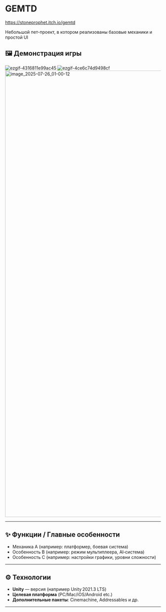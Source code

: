 # GEMTD #

https://stoneprophet.itch.io/gemtd

Небольшой пет-проект, в котором реализованы базовые механики и простой UI


## 🖼 Демонстрация игры

![ezgif-4316811e99ac45](https://github.com/user-attachments/assets/b3ffb2d7-0fe3-4f6e-aa60-e78867e58bbd)
![ezgif-4ce6c74d9498cf](https://github.com/user-attachments/assets/b6ea78ed-458f-42f6-97bc-31c69f145b95)
<img width="2558" height="1439" alt="image_2025-07-26_01-00-12" src="https://github.com/user-attachments/assets/b5e80cba-4794-4c99-b559-a8fb3406e196" />


---

## ✨ Функции / Главные особенности
- Механика A (например: платформер, боевая система)
- Особенность B (например: режим мультиплеера, AI‑система)
- Особенность C (например: настройки графики, уровни сложности)

---

## ⚙️ Технологии
- **Unity** — версия (например Unity 2021.3 LTS)
- **Целевая платформа** (PC/Mac/iOS/Android etc.)
- **Дополнительные пакеты**: Cinemachine, Addressables и др.


---
